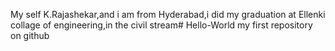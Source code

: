My self K.Rajashekar,and i am from Hyderabad,i did my graduation at Ellenki collage of engineering,in the civil stream# Hello-World
my first repository on github
